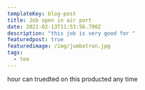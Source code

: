 ```yaml
---
templateKey: blog-post
title: Job open in air port
date: 2021-02-13T11:53:56.790Z
description: "this job is very good for "
featuredpost: true
featuredimage: /img/jumbotron.jpg
tags:
  - tee
---
```

hour can truedted on this producted any time